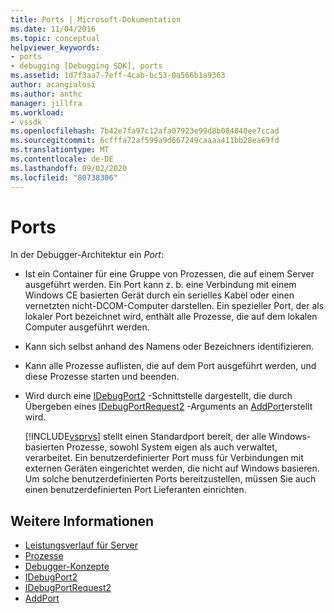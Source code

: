 ```yaml
---
title: Ports | Microsoft-Dokumentation
ms.date: 11/04/2016
ms.topic: conceptual
helpviewer_keywords:
- ports
- debugging [Debugging SDK], ports
ms.assetid: 1d7f3aa7-7eff-4cab-bc53-0a566b1a9363
author: acangialosi
ms.author: anthc
manager: jillfra
ms.workload:
- vssdk
ms.openlocfilehash: 7b42e7fa97c12afa07923e99d8b084840ee7ccad
ms.sourcegitcommit: 6cfffa72af599a9d667249caaaa411bb28ea69fd
ms.translationtype: MT
ms.contentlocale: de-DE
ms.lasthandoff: 09/02/2020
ms.locfileid: "80738306"
---
```

# <a name="ports"></a>Ports
In der Debugger-Architektur ein *Port*:

- Ist ein Container für eine Gruppe von Prozessen, die auf einem Server ausgeführt werden. Ein Port kann z. b. eine Verbindung mit einem Windows CE basierten Gerät durch ein serielles Kabel oder einen vernetzten nicht-DCOM-Computer darstellen. Ein spezieller Port, der als lokaler Port bezeichnet wird, enthält alle Prozesse, die auf dem lokalen Computer ausgeführt werden.

- Kann sich selbst anhand des Namens oder Bezeichners identifizieren.

- Kann alle Prozesse auflisten, die auf dem Port ausgeführt werden, und diese Prozesse starten und beenden.

- Wird durch eine [IDebugPort2](../../extensibility/debugger/reference/idebugport2.md) -Schnittstelle dargestellt, die durch Übergeben eines [IDebugPortRequest2](../../extensibility/debugger/reference/idebugportrequest2.md) -Arguments an [AddPort](../../extensibility/debugger/reference/idebugportsupplier2-addport.md)erstellt wird.

  [!INCLUDE[vsprvs](../../code-quality/includes/vsprvs_md.md)] stellt einen Standardport bereit, der alle Windows-basierten Prozesse, sowohl System eigen als auch verwaltet, verarbeitet. Ein benutzerdefinierter Port muss für Verbindungen mit externen Geräten eingerichtet werden, die nicht auf Windows basieren. Um solche benutzerdefinierten Ports bereitzustellen, müssen Sie auch einen benutzerdefinierten Port Lieferanten einrichten.

## <a name="see-also"></a>Weitere Informationen
- [Leistungsverlauf für Server](../../extensibility/debugger/servers-visual-studio-sdk.md)
- [Prozesse](../../extensibility/debugger/processes.md)
- [Debugger-Konzepte](../../extensibility/debugger/debugger-concepts.md)
- [IDebugPort2](../../extensibility/debugger/reference/idebugport2.md)
- [IDebugPortRequest2](../../extensibility/debugger/reference/idebugportrequest2.md)
- [AddPort](../../extensibility/debugger/reference/idebugportsupplier2-addport.md)
